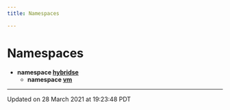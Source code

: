 ```yaml
---
title: Namespaces

---
```


# Namespaces




* **namespace [hybridse](/Namespaces/namespacehybridse.md)** 
    * **namespace [vm](/Namespaces/namespacehybridse_1_1vm.md)** 



-------------------------------

Updated on 28 March 2021 at 19:23:48 PDT

